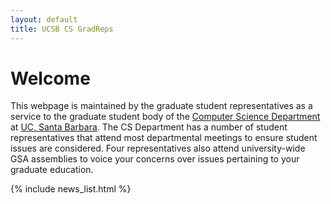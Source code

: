 ```yaml
---
layout: default
title: UCSB CS GradReps 
---
```


Welcome
=======

This webpage is maintained by the graduate student representatives as a service to the graduate student body of the [Computer Science Department](www.cs.ucsb.edu) at [UC, Santa Barbara](www.ucsb.edu). The CS Department has a number of student representatives that attend most departmental meetings to ensure student issues are considered. Four representatives also attend university-wide GSA assemblies to voice your concerns over issues pertaining to your graduate education.

{% include news_list.html %}
